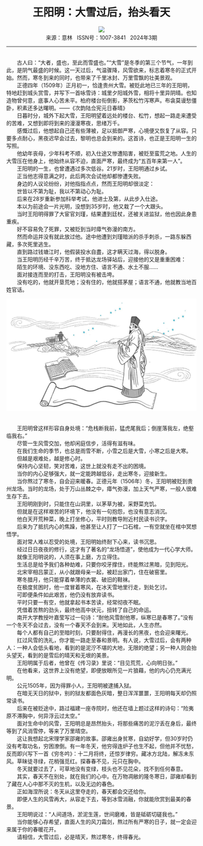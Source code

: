 # <center>王阳明：大雪过后，抬头看天</center>

<div align=center><img src="https://raw.githubusercontent.com/leaguecn/magazines/main/img_authors/%d7%f7%d5%df%a3%ba%c3%bf%cd%edyebo.jpg"></div>

<center>来源：意林   ISSN号：1007-3841   2024年3期</center>

* * *

<br>　　古人曰：“大者，盛也，至此而雪盛也。”“大雪”是冬季的第三个节气，一年到此，是阴气最盛的时候。这一天过后，气温骤降，风雪欲来，标志着寒冬的正式开始。然而，寒冬到来的同时，也带来了千里冰封、万里雪飘的壮美景观。  
　　正德四年（1509年）正月初一，恰逢贵州大雪。被贬此地已三年的王阳明，特地赶到城头赏雪，并写下一首咏雪诗：城里夕阳城外雪，相将十里异阴晴。也知造物曾何意，底事人心苦未平。柏府楼台衔倒影，茅茨松竹泻寒声。布衾莫谩愁僵卧，积素还多达曙明。——《次韵陆佥宪元日春晴》  
　　日暮时分，城外下起大雪，王阳明望着远处的楼台、松竹，想起一路走来遭受的苦难，又想到即将到来的漫漫寒夜，思绪万千。  
　　感慨过后，他想起自己还有些薄被，足以抵御严寒，心境便又恢复了从容。只要多点耐心，黑夜迟早会过去，黎明也总会到来的。这首诗，也正是王阳明一生的写照。  
　　他幼年丧母，少年科考不顺，初入仕途又惨遭陷害，被贬至蛮荒之地。人生的大雪压在他身上，他始终从容不迫，直面严寒，最终成为“五百年来第一人”。  
　　王阳明的一生，也曾遭遇过多次低谷。21岁时，王阳明通过乡试。  
　　正当他志得意满之时，此后两次会试他却都惨遭失败。  
　　身边的人议论纷纷，对他指指点点，然而王阳明却很淡定：  
　　世皆以不第为耻，我以不第动心为耻。  
　　后来在28岁重新参加科举考试，他进士及第，从此步入仕途。  
　　本以为前途会一片光明，没想到35岁时，他又栽了一个大跟头。  
　　当时王阳明得罪了大宦官刘瑾，结果遭到廷杖，还被关进监狱，他也因此身患重疾。  
　　好不容易免了死罪，又被贬到当时瘴气弥漫的南方。  
　　然而命运并没有就此放过他。途中他遭到刘瑾暗派的杀手刺杀，一路东躲西藏，多次死里逃生。  
　　直到路过钱塘江时，他假装投水自盡，这才瞒天过海，得以脱身。  
　　当王阳明历经千辛万苦，终于抵达龙场驿站后，迎接他的又是重重困难：  
　　陌生的环境、没东西吃、没地方住、语言不通、水土不服……  
　　面对接连而至的打击，王阳明没有被击垮。  
　　没有吃的，他就开垦荒地；没有住的，他就搭茅屋；语言不通，他就教当地百姓官话。

![](https://raw.githubusercontent.com/leaguecn/magazines/main/img/yili20240302-1-l.jpg)

  
<br>　　王阳明曾这样形容自身处境：“危栈断我前，猛虎尾我后；倒崖落我左，绝壑临我右。”  
　　尽管一生风雪交加，他却闲庭信步，活得有滋有味。  
　　在我们生命的季节，也总是雨雪不断，小雪之后是大雪，小寒之后是大寒。  
　　但越是艰难处，越是修心时。  
　　保持内心坚韧，笑对苦难，这世上就没有走不出的困境。  
　　当你的内心足够强大，就一定能跨越低谷，走出寒冬，迎接新生。  
　　当你熬过了寒冬，自会迎来暖春。正德元年（1506年）冬，王阳明被贬到贵州龙场。当时的龙场，处于万山丛棘之中，瘴气弥漫，加上天气严寒，一般人很难生存下去。  
　　王阳明刚到时，只能住在山洞里，以茅草为被，采野菜充饥。  
　　但就是在这样艰苦的环境下，他没有一句抱怨，也没有意志消沉。  
　　他白天开荒种菜，晚上打坐修心，平时则教导附近村民读书识字。  
　　后来为了抵抗内心的焦躁，他甚至让人打了一口石棺，一有空就坐在棺中冥想悟学。  
　　面对常人难以忍受的处境，王阳明始终耐下心来，读书沉思。  
　　经过日日夜夜的修行，这才有了著名的“龙场悟道”，使他成为一代心学大师。  
　　就像王阳明说的，人须在事上磨，方立得住。  
　　生活总是给予我们各种劫难，只要你咬牙撑住，终能熬过黑暗，见到阳光。  
　　北宋宰相吕蒙正，从小就跟母亲一起，被赶出家门，住在破窑里。  
　　寒冬腊月，他只能穿着单薄的衣裳、破旧的鞋袜。  
　　在极度贫困时，他一度冒着寒风，在冰天雪地里行走，到处乞讨。  
　　可即便条件如此艰苦，他仍没有放弃读书。  
　　平时只要一有空，他就拿起书本苦读，经常彻夜不眠。  
　　凭借着苦熬的劲头，最终他高中状元，扭转了自己的命运。  
　　南开大学教授叶嘉莹写过一句诗：“耐他风雪耐他寒，纵寒已是春寒了。”没有一个冬天不会过去，没有一个春天不会到来。天地如此，人生亦然。  
　　每个人都有自己的至暗时刻，只要耐得住，再漫长的黑夜，也会迎来曙光。  
　　扛过风雪的洗礼，你才能一路走至春和景明。有人说，大雪过后，会有两种人：一种人会低头看地，看到的是泥泞不堪的大地，无限的绝望；另一种人则会抬头望天，看到的是雪后的晴天和无垠的美景。  
　　王阳明属于后者，他曾在《传习录》里说：“目见荒荒，心向明日张。”  
　　在他看来，这世界上没有绝望，即便放眼所见一片狼藉，他的内心仍充满光明。  
　　公元1505年，因为得罪小人，王阳明被逮捕入狱。  
　　在暗无天日的狱中，别的狱友都面色灰暗，整日浑浑噩噩，王阳明每天却仍照常读书。  
　　后来在被贬途中，路过福建一座寺院时，他还在墙上题过这样的诗句：“险夷原不滞胸中，何异浮云过太空。”  
　　面对生命中的风雪，王阳明总是昂然抬头，将那些痛苦的泥泞丢在身后，最终等到了风消雪停，等来了万里晴空。  
　　这让我想起北宋理学家邵雍的故事。邵雍出身贫寒，自幼好学，但30岁时仍没有考取功名，穷困潦倒。有一年冬天，他穷得连炉子也生不起，但他并不忧愁，反而即兴写下一首《穷冬吟》：十二月将终，还惊岁律穷。藏冰方北陆，解冻未东风。草昧徒寻绿，花梢强觅红。探春春不见，元只在胸中。  
　　冬天就要过去了，可草地没有变绿，枝头也不见花朵，找不到任何春意。  
　　其实，春天不在别处，就在我们的心中。在万物凋敝的隆冬寒日，邵雍却看到了藏在人心中那不灭的生机，以及无边的春色。  
　　正如海涅所说：冬天从这里夺走的，春天都会交还给你。  
　　即便人生的风雪再大，从容走下去，等到冰雪消融，你就能欣赏到最美的春景。  
　　王阳明说过：“人间道场，淤泥生莲，世间磨难，皆是砥砺切磋我也。”  
　　当你能够心存希望，直面人生的风刀霜剑，熬过所有严寒的日子，就一定会迎来属于你的春暖花开。  
　　请相信，大雪过后，必是晴天，熬过寒冬，终得春光。
